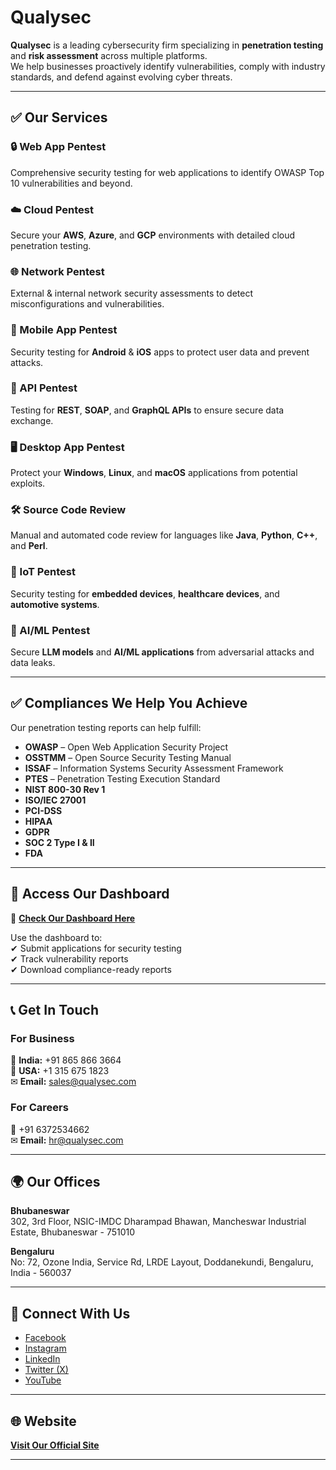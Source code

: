 # Qualysec 

**Qualysec** is a leading cybersecurity firm specializing in **penetration testing** and **risk assessment** across multiple platforms.  
We help businesses proactively identify vulnerabilities, comply with industry standards, and defend against evolving cyber threats.  

---

## ✅ Our Services  

### 🔒 Web App Pentest  
Comprehensive security testing for web applications to identify OWASP Top 10 vulnerabilities and beyond.  

### ☁️ Cloud Pentest  
Secure your **AWS**, **Azure**, and **GCP** environments with detailed cloud penetration testing.  

### 🌐 Network Pentest  
External & internal network security assessments to detect misconfigurations and vulnerabilities.  

### 📱 Mobile App Pentest  
Security testing for **Android** & **iOS** apps to protect user data and prevent attacks.  

### 🔗 API Pentest  
Testing for **REST**, **SOAP**, and **GraphQL APIs** to ensure secure data exchange.  

### 🖥 Desktop App Pentest  
Protect your **Windows**, **Linux**, and **macOS** applications from potential exploits.  

### 🛠 Source Code Review  
Manual and automated code review for languages like **Java**, **Python**, **C++**, and **Perl**.  

### 📡 IoT Pentest  
Security testing for **embedded devices**, **healthcare devices**, and **automotive systems**.  

### 🤖 AI/ML Pentest  
Secure **LLM models** and **AI/ML applications** from adversarial attacks and data leaks.  

---

## ✅ Compliances We Help You Achieve  

Our penetration testing reports can help fulfill:  
- **OWASP** – Open Web Application Security Project  
- **OSSTMM** – Open Source Security Testing Manual  
- **ISSAF** – Information Systems Security Assessment Framework  
- **PTES** – Penetration Testing Execution Standard  
- **NIST 800-30 Rev 1**  
- **ISO/IEC 27001**  
- **PCI-DSS**  
- **HIPAA**  
- **GDPR**  
- **SOC 2 Type I & II**  
- **FDA**  

---

## 🔗 Access Our Dashboard  
📍 [**Check Our Dashboard Here**](https://dashboard.qualysec.com)  

Use the dashboard to:  
✔ Submit applications for security testing  
✔ Track vulnerability reports  
✔ Download compliance-ready reports  

---

## 📞 Get In Touch  

### **For Business**  
📱 **India:** +91 865 866 3664  
📱 **USA:** +1 315 675 1823  
✉ **Email:** sales@qualysec.com  

### **For Careers**  
📱 +91 6372534662  
✉ **Email:** hr@qualysec.com  

---

## 🌍 Our Offices  

**Bhubaneswar**  
302, 3rd Floor, NSIC-IMDC Dharampad Bhawan, Mancheswar Industrial Estate, Bhubaneswar - 751010  

**Bengaluru**  
No: 72, Ozone India, Service Rd, LRDE Layout, Doddanekundi, Bengaluru, India - 560037  

---

## 🔗 Connect With Us  

- [Facebook](https://www.facebook.com/qualysectechnologies)  
- [Instagram](https://www.instagram.com/qualysectech/)  
- [LinkedIn](https://www.linkedin.com/company/qualysectech/)  
- [Twitter (X)](https://x.com/qualysec_tech)  
- [YouTube](https://www.youtube.com/@qualysec4671)  

---

## 🌐 Website  
[**Visit Our Official Site**](https://www.qualysec.com)  

---


 
